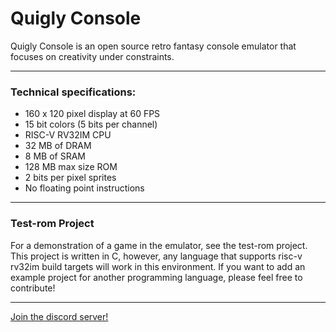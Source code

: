 # Quigly Console

Quigly Console is an open source retro fantasy console emulator that focuses on creativity under constraints.

---

### Technical specifications:
- 160 x 120 pixel display at 60 FPS
- 15 bit colors (5 bits per channel)
- RISC-V RV32IM CPU 
- 32 MB of DRAM
- 8 MB of SRAM
- 128 MB max size ROM
- 2 bits per pixel sprites
- No floating point instructions

---

### Test-rom Project

For a demonstration of a game in the emulator, see the test-rom project. This project is written in C, however, any language that supports risc-v rv32im build targets will work in this environment. If you want to add an example project for another programming language, please feel free to contribute!

---

[Join the discord server!](https://discord.gg/DHZQvBn8Xf)
